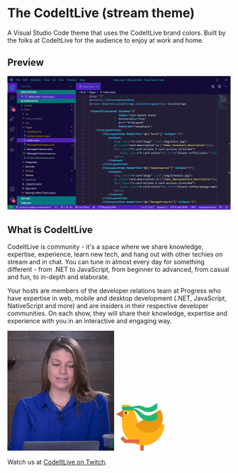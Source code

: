 # The CodeItLive (stream theme)

A Visual Studio Code theme that uses the CodeItLive brand colors. Built by the folks at CodeItLive for the audience to enjoy at work and home.

## Preview

![Theme Preview](/media/theme-preview.jpg)

## What is CodeItLive

CodeItLive is community - it's a space where we share knowledge, expertise, experience, learn new tech, and hang out with other techies on stream and in chat. You can tune in almost every day for something different - from .NET to JavaScript, from beginner to advanced, from casual and fun, to in-depth and elaborate.

Your hosts are members of the developer relations team at Progress who have expertise in web, mobile and desktop development (.NET, JavaScript, NativeScript and more) and are insiders in their respective developer communities. On each show, they will share their knowledge, expertise and experience with you in an interactive and engaging way.

![Alyssa Nicoll approves of CodeItLive](/media/alyssa.gif) ![CodeItLive chicken](/media/chicken112x112.png)

Watch us at [CodeItLive on Twitch](https://www.twitch.tv/codeitlive/).